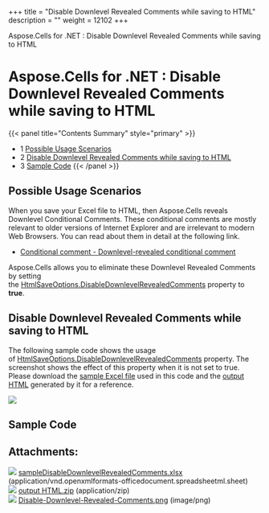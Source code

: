 +++
title = "Disable Downlevel Revealed Comments while saving to HTML" 
description = "" 
weight = 12102 
+++

Aspose.Cells for .NET : Disable Downlevel Revealed Comments while saving to HTML  

# Aspose.Cells for .NET : Disable Downlevel Revealed Comments while saving to HTML


{{< panel title="Contents Summary" style="primary" >}}
*   1 [Possible Usage Scenarios](#DisableDownlevelRevealedCommentswhilesavingtoHTML-PossibleUsageScenarios)
*   2 [Disable Downlevel Revealed Comments while saving to HTML](#DisableDownlevelRevealedCommentswhilesavingtoHTML-DisableDownlevelRevealedCommentswhilesavingtoHTML)
*   3 [Sample Code](#DisableDownlevelRevealedCommentswhilesavingtoHTML-SampleCode)
{{< /panel >}}
 

## Possible Usage Scenarios

When you save your Excel file to HTML, then Aspose.Cells reveals Downlevel Conditional Comments. These conditional comments are mostly relevant to older versions of Internet Explorer and are irrelevant to modern Web Browsers. You can read about them in detail at the following link.

*   [Conditional comment - Downlevel-revealed conditional comment](https://en.wikipedia.org/wiki/Conditional_comment#Downlevel-revealed_conditional_comment)

Aspose.Cells allows you to eliminate these Downlevel Revealed Comments by setting the [HtmlSaveOptions.DisableDownlevelRevealedComments](https://apireference.aspose.com/net/cells/aspose.cells/htmlsaveoptions/properties/disabledownlevelrevealedcomments) property to **true**.

## Disable Downlevel Revealed Comments while saving to HTML

The following sample code shows the usage of [HtmlSaveOptions.DisableDownlevelRevealedComments](https://apireference.aspose.com/net/cells/aspose.cells/htmlsaveoptions/properties/disabledownlevelrevealedcomments) property. The screenshot shows the effect of this property when it is not set to true. Please download the [sample Excel file](https://docs2.aspose.com/cells/net/attachments/50266163/50528257.xlsx) used in this code and the [output HTML](https://docs2.aspose.com/cells/net/attachments/50266163/50528258.zip) generated by it for a reference.

![](https://docs2.aspose.com/cells/net/attachments/50266163/50528259.png)

## Sample Code

## Attachments:

![](https://docs2.aspose.com/cells/net/images/icons/bullet_blue.gif) [sampleDisableDownlevelRevealedComments.xlsx](https://docs2.aspose.com/cells/net/attachments/50266163/50528257.xlsx) (application/vnd.openxmlformats-officedocument.spreadsheetml.sheet)  
![](https://docs2.aspose.com/cells/net/images/icons/bullet_blue.gif) [output HTML.zip](https://docs2.aspose.com/cells/net/attachments/50266163/50528258.zip) (application/zip)  
![](https://docs2.aspose.com/cells/net/images/icons/bullet_blue.gif) [Disable-Downlevel-Revealed-Comments.png](https://docs2.aspose.com/cells/net/attachments/50266163/50528259.png) (image/png)  

